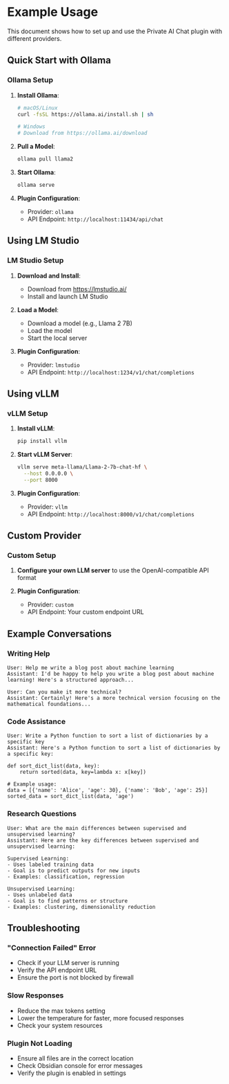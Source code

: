 # Example Usage

This document shows how to set up and use the Private AI Chat plugin with different providers.

## Quick Start with Ollama

### Ollama Setup

1. **Install Ollama**:
   ```bash
   # macOS/Linux
   curl -fsSL https://ollama.ai/install.sh | sh
   
   # Windows
   # Download from https://ollama.ai/download
   ```

2. **Pull a Model**:
   ```bash
   ollama pull llama2
   ```

3. **Start Ollama**:
   ```bash
   ollama serve
   ```

4. **Plugin Configuration**:
   - Provider: `ollama`
   - API Endpoint: `http://localhost:11434/api/chat`

## Using LM Studio

### LM Studio Setup

1. **Download and Install**:
   - Download from https://lmstudio.ai/
   - Install and launch LM Studio

2. **Load a Model**:
   - Download a model (e.g., Llama 2 7B)
   - Load the model
   - Start the local server

3. **Plugin Configuration**:
   - Provider: `lmstudio`
   - API Endpoint: `http://localhost:1234/v1/chat/completions`

## Using vLLM

### vLLM Setup

1. **Install vLLM**:
   ```bash
   pip install vllm
   ```

2. **Start vLLM Server**:
   ```bash
   vllm serve meta-llama/Llama-2-7b-chat-hf \
     --host 0.0.0.0 \
     --port 8000
   ```

3. **Plugin Configuration**:
   - Provider: `vllm`
   - API Endpoint: `http://localhost:8000/v1/chat/completions`

## Custom Provider

### Custom Setup

1. **Configure your own LLM server** to use the OpenAI-compatible API format

2. **Plugin Configuration**:
   - Provider: `custom`
   - API Endpoint: Your custom endpoint URL

## Example Conversations

### Writing Help
```
User: Help me write a blog post about machine learning
Assistant: I'd be happy to help you write a blog post about machine learning! Here's a structured approach...

User: Can you make it more technical?
Assistant: Certainly! Here's a more technical version focusing on the mathematical foundations...
```

### Code Assistance
```
User: Write a Python function to sort a list of dictionaries by a specific key
Assistant: Here's a Python function to sort a list of dictionaries by a specific key:

def sort_dict_list(data, key):
    return sorted(data, key=lambda x: x[key])

# Example usage:
data = [{'name': 'Alice', 'age': 30}, {'name': 'Bob', 'age': 25}]
sorted_data = sort_dict_list(data, 'age')
```

### Research Questions
```
User: What are the main differences between supervised and unsupervised learning?
Assistant: Here are the key differences between supervised and unsupervised learning:

Supervised Learning:
- Uses labeled training data
- Goal is to predict outputs for new inputs
- Examples: classification, regression

Unsupervised Learning:
- Uses unlabeled data
- Goal is to find patterns or structure
- Examples: clustering, dimensionality reduction
```

## Troubleshooting

### "Connection Failed" Error
- Check if your LLM server is running
- Verify the API endpoint URL
- Ensure the port is not blocked by firewall

### Slow Responses
- Reduce the max tokens setting
- Lower the temperature for faster, more focused responses
- Check your system resources

### Plugin Not Loading
- Ensure all files are in the correct location
- Check Obsidian console for error messages
- Verify the plugin is enabled in settings 